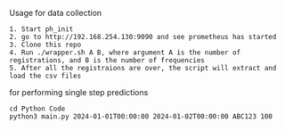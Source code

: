 

Usage for data collection
```
1. Start ph_init
2. go to http://192.168.254.130:9090 and see prometheus has started
3. Clone this repo
4. Run ./wrapper.sh A B, where argument A is the number of registrations, and B is the number of frequencies
5. After all the registraions are over, the script will extract and load the csv files
```

for performing single step predictions
```
cd Python Code
python3 main.py 2024-01-01T00:00:00 2024-01-02T00:00:00 ABC123 100
```
